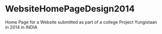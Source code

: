 # WebsiteHomePageDesign2014
Home Page for a Website submitted as part of a college Project Yungistaan in 2014 in INDIA
